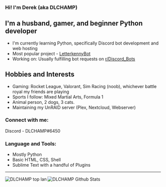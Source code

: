 ### Hi!  I'm Derek (aka DLCHAMP)

## I'm a husband, gamer, and beginner Python developer
- I'm currently learning Python, specifically Discord bot development and web hosting
- Most popular project - [LetterkennyBot](https://github.com/dlchamp/LetterkennyBot)
- Working on: Usually fulfilling bot requests on [r/Discord_Bots](https://reddit.com/r/Discord_Bots)


## Hobbies and Interests
- Gaming: Rocket League, Valorant, Sim Racing (noob), whichever battle royal my friends are playing
- Sports I follow: Mixed Martial Arts, Formula 1
- Animal person, 2 dogs, 3 cats.
- Maintaining my UnRAID server (Plex, Nextcloud, Webserver)


### Connect with me:
Discord - DLCHAMP#6450

### Language and Tools:
- Mostly Python
- Basic HTML, CSS, Shell
- Sublime Text with a handful of Plugins

<hr>
<img align="left" alt="DLCHAMP top lan" src="https://github-readme-stats.vercel.app/api/top-langs/?username=dlchamp&theme=dark&hide_border=true" />

<img align="left" alt="DLCHAMP Github Stats" src="https://github-readme-stats.vercel.app/api?username=dlchamp&theme=dark&show_icons=true&hide_border=true" />
